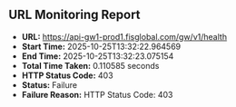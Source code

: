 ## URL Monitoring Report

- **URL:** https://api-gw1-prod1.fisglobal.com/gw/v1/health
- **Start Time:** 2025-10-25T13:32:22.964569
- **End Time:** 2025-10-25T13:32:23.075154
- **Total Time Taken:** 0.110585 seconds
- **HTTP Status Code:** 403
- **Status:** Failure
- **Failure Reason:** HTTP Status Code: 403
